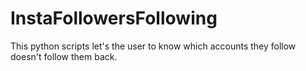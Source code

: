 # InstaFollowersFollowing
This python scripts let's the user to know which accounts they follow doesn't follow them back.
